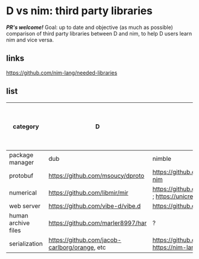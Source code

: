 # D vs nim: third party libraries

***PR's welcome!***
Goal: up to date and objective (as much as possible) comparison of third party libraries between D and nim, to help D users learn nim and vice versa.

## links
https://github.com/nim-lang/needed-libraries

## list

| category | D | nim | 1 for D, -1 for nim
| --- | --- | --- | --- |
| package manager | dub | nimble | ? |
| protobuf | https://github.com/msoucy/dproto | https://github.com/PMunch/protobuf-nim | 1 |
| numerical | https://github.com/libmir/mir | https://github.com/mratsim/Arraymancer ; https://unicredit.github.io/neo/ | ? |
| web server | https://github.com/vibe-d/vibe.d | https://github.com/2vg/mofuw | ? |
| human archive files | https://github.com/marler8997/har | ? | 1 |
| serialization | https://github.com/jacob-carlborg/orange, etc | https://github.com/xomachine/NESM ; https://nim-lang.org/docs/marshal.html | ? |

